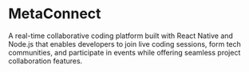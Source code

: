 # MetaConnect 
A real-time collaborative coding platform built with React Native and Node.js that enables developers to join live coding sessions, form tech communities, and participate in events while offering seamless project collaboration features.
